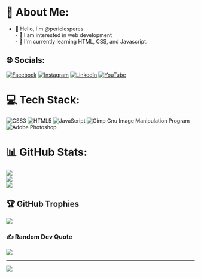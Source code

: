 # 💫 About Me:
- 👋 Hello, I'm @periclesperes<br>- 👀 I am interested in web development<br>- 🌱 I'm currently learning HTML, CSS, and Javascript.


## 🌐 Socials:
[![Facebook](https://img.shields.io/badge/Facebook-%231877F2.svg?logo=Facebook&logoColor=white)](https://facebook.com/periclespmm) [![Instagram](https://img.shields.io/badge/Instagram-%23E4405F.svg?logo=Instagram&logoColor=white)](https://instagram.com/periclesperes_) [![LinkedIn](https://img.shields.io/badge/LinkedIn-%230077B5.svg?logo=linkedin&logoColor=white)](https://linkedin.com/in/péricles-peres-814b00219/) [![YouTube](https://img.shields.io/badge/YouTube-%23FF0000.svg?logo=YouTube&logoColor=white)](https://youtube.com/c/@loucospormmaoficial) 

# 💻 Tech Stack:
![CSS3](https://img.shields.io/badge/css3-%231572B6.svg?style=plastic&logo=css3&logoColor=white) ![HTML5](https://img.shields.io/badge/html5-%23E34F26.svg?style=plastic&logo=html5&logoColor=white) ![JavaScript](https://img.shields.io/badge/javascript-%23323330.svg?style=plastic&logo=javascript&logoColor=%23F7DF1E) ![Gimp Gnu Image Manipulation Program](https://img.shields.io/badge/Gimp-657D8B?style=plastic&logo=gimp&logoColor=FFFFFF) ![Adobe Photoshop](https://img.shields.io/badge/adobephotoshop-%2331A8FF.svg?style=plastic&logo=adobephotoshop&logoColor=white)
# 📊 GitHub Stats:
![](https://github-readme-stats.vercel.app/api?username=periclesperes&theme=gotham&hide_border=false&include_all_commits=true&count_private=true)<br/>
![](https://github-readme-streak-stats.herokuapp.com/?user=periclesperes&theme=gotham&hide_border=false)<br/>
![](https://github-readme-stats.vercel.app/api/top-langs/?username=periclesperes&theme=gotham&hide_border=false&include_all_commits=true&count_private=true&layout=compact)

## 🏆 GitHub Trophies
![](https://github-profile-trophy.vercel.app/?username=periclesperes&theme=dark_dimmed&no-frame=false&no-bg=false&margin-w=4)

### ✍️ Random Dev Quote
![](https://quotes-github-readme.vercel.app/api?type=horizontal&theme=radical)

---
[![](https://visitcount.itsvg.in/api?id=periclesperes&icon=5&color=0)](https://visitcount.itsvg.in)

  
<!-- Proudly created with GPRM ( https://gprm.itsvg.in ) -->
